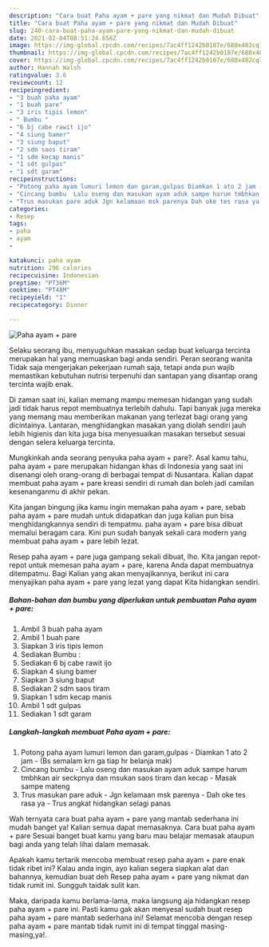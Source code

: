 ```yaml
---
description: "Cara buat Paha ayam + pare yang nikmat dan Mudah Dibuat"
title: "Cara buat Paha ayam + pare yang nikmat dan Mudah Dibuat"
slug: 248-cara-buat-paha-ayam-pare-yang-nikmat-dan-mudah-dibuat
date: 2021-02-04T08:51:24.656Z
image: https://img-global.cpcdn.com/recipes/7ac4ff1242b0107e/680x482cq70/paha-ayam-pare-foto-resep-utama.jpg
thumbnail: https://img-global.cpcdn.com/recipes/7ac4ff1242b0107e/680x482cq70/paha-ayam-pare-foto-resep-utama.jpg
cover: https://img-global.cpcdn.com/recipes/7ac4ff1242b0107e/680x482cq70/paha-ayam-pare-foto-resep-utama.jpg
author: Hannah Walsh
ratingvalue: 3.6
reviewcount: 12
recipeingredient:
- "3 buah paha ayam"
- "1 buah pare"
- "3 iris tipis lemon"
- " Bumbu "
- "6 bj cabe rawit ijo"
- "4 siung bamer"
- "3 siung baput"
- "2 sdm saos tiram"
- "1 sdm kecap manis"
- "1 sdt gulpas"
- "1 sdt garam"
recipeinstructions:
- "Potong paha ayam lumuri lemon dan garam,gulpas Diamkan 1 ato 2 jam (Bs semalam krn ga tiap hr belanja mak)"
- "Cincang bumbu  Lalu oseng dan masukan ayam aduk sampe harum tmbhkan air seckpnya dan msukan saos tiram dan kecap Masak sampe mateng"
- "Trus masukan pare aduk Jgn kelamaan msk parenya Dah oke tes rasa ya Trus angkat hidangkan selagi panas"
categories:
- Resep
tags:
- paha
- ayam
- 

katakunci: paha ayam  
nutrition: 296 calories
recipecuisine: Indonesian
preptime: "PT36M"
cooktime: "PT48M"
recipeyield: "1"
recipecategory: Dinner

---
```



![Paha ayam + pare](https://img-global.cpcdn.com/recipes/7ac4ff1242b0107e/680x482cq70/paha-ayam-pare-foto-resep-utama.jpg)

Selaku seorang ibu, menyuguhkan masakan sedap buat keluarga tercinta merupakan hal yang memuaskan bagi anda sendiri. Peran seorang  wanita Tidak saja mengerjakan pekerjaan rumah saja, tetapi anda pun wajib memastikan kebutuhan nutrisi terpenuhi dan santapan yang disantap orang tercinta wajib enak.

Di zaman  saat ini, kalian memang mampu memesan hidangan yang sudah jadi tidak harus repot membuatnya terlebih dahulu. Tapi banyak juga mereka yang memang mau memberikan makanan yang terlezat bagi orang yang dicintainya. Lantaran, menghidangkan masakan yang diolah sendiri jauh lebih higienis dan kita juga bisa menyesuaikan masakan tersebut sesuai dengan selera keluarga tercinta. 



Mungkinkah anda seorang penyuka paha ayam + pare?. Asal kamu tahu, paha ayam + pare merupakan hidangan khas di Indonesia yang saat ini disenangi oleh orang-orang di berbagai tempat di Nusantara. Kalian dapat membuat paha ayam + pare kreasi sendiri di rumah dan boleh jadi camilan kesenanganmu di akhir pekan.

Kita jangan bingung jika kamu ingin memakan paha ayam + pare, sebab paha ayam + pare mudah untuk didapatkan dan juga kalian pun bisa menghidangkannya sendiri di tempatmu. paha ayam + pare bisa dibuat memalui beragam cara. Kini pun sudah banyak sekali cara modern yang membuat paha ayam + pare lebih lezat.

Resep paha ayam + pare juga gampang sekali dibuat, lho. Kita jangan repot-repot untuk memesan paha ayam + pare, karena Anda dapat membuatnya ditempatmu. Bagi Kalian yang akan menyajikannya, berikut ini cara menyajikan paha ayam + pare yang lezat yang dapat Kita hidangkan sendiri.

<!--inarticleads1-->

##### Bahan-bahan dan bumbu yang diperlukan untuk pembuatan Paha ayam + pare:

1. Ambil 3 buah paha ayam
1. Ambil 1 buah pare
1. Siapkan 3 iris tipis lemon
1. Sediakan  Bumbu :
1. Sediakan 6 bj cabe rawit ijo
1. Siapkan 4 siung bamer
1. Siapkan 3 siung baput
1. Sediakan 2 sdm saos tiram
1. Siapkan 1 sdm kecap manis
1. Ambil 1 sdt gulpas
1. Sediakan 1 sdt garam




<!--inarticleads2-->

##### Langkah-langkah membuat Paha ayam + pare:

1. Potong paha ayam lumuri lemon dan garam,gulpas - Diamkan 1 ato 2 jam - (Bs semalam krn ga tiap hr belanja mak)
1. Cincang bumbu  - Lalu oseng dan masukan ayam aduk sampe harum tmbhkan air seckpnya dan msukan saos tiram dan kecap - Masak sampe mateng
1. Trus masukan pare aduk - Jgn kelamaan msk parenya - Dah oke tes rasa ya - Trus angkat hidangkan selagi panas




Wah ternyata cara buat paha ayam + pare yang mantab sederhana ini mudah banget ya! Kalian semua dapat memasaknya. Cara buat paha ayam + pare Sesuai banget buat kamu yang baru mau belajar memasak ataupun bagi anda yang telah lihai dalam memasak.

Apakah kamu tertarik mencoba membuat resep paha ayam + pare enak tidak ribet ini? Kalau anda ingin, ayo kalian segera siapkan alat dan bahannya, kemudian buat deh Resep paha ayam + pare yang nikmat dan tidak rumit ini. Sungguh taidak sulit kan. 

Maka, daripada kamu berlama-lama, maka langsung aja hidangkan resep paha ayam + pare ini. Pasti kamu gak akan menyesal sudah buat resep paha ayam + pare mantab sederhana ini! Selamat mencoba dengan resep paha ayam + pare mantab tidak rumit ini di tempat tinggal masing-masing,ya!.

